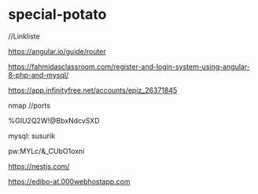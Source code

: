 # special-potato

//Linkliste

https://angular.io/guide/router

https://fahmidasclassroom.com/register-and-login-system-using-angular-8-php-and-mysql/


https://app.infinityfree.net/accounts/epiz_26371845


nmap  //ports


%GIU2Q2W!@BbxNdcvSXD

mysql: susurik


pw:MYLc/&_CUbO1oxni


https://nestjs.com/


https://edibo-at.000webhostapp.com
